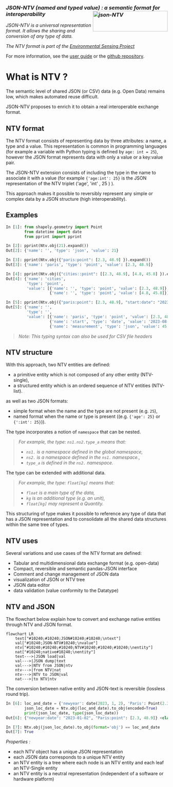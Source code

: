 ### ***JSON-NTV (named and typed value)  <img src="https://loco-philippe.github.io/ES/json-ntv.PNG" alt="json-NTV" style="float:right;width:233px;height:64px;"> : a semantic format for interoperability***

*JSON-NTV is a universal representation format. It allows the sharing and conversion of any type of data.*

*The NTV format is part of the [Environmental Sensing Project](https://github.com/loco-philippe/Environmental-Sensing#readme)*

For more information, see the [user guide](https://loco-philippe.github.io/NTV/documentation/user_guide.html) or the [github repository](https://github.com/loco-philippe/NTV).

# What is NTV ?

The semantic level of shared JSON (or CSV) data (e.g. Open Data) remains low, which makes automated reuse difficult.

JSON-NTV proposes to enrich it to obtain a real interoperable exchange format.
  
## NTV format

The NTV format consists of representing data by three attributes: a name, a type and a value. This representation is common in programming languages (for example a variable with Python typing is defined by `age: int = 25`), however the JSON format represents data with only a value or a key:value pair.

The JSON-NTV extension consists of including the type in the name to associate it with a value (for example `{'age:int': 25}` is the JSON representation of the NTV triplet ('age', 'int' , 25 ) ).

This approach makes it possible to reversibly represent any simple or complex data by a JSON structure (high interoperability).

## Examples

```python
In [1]: from shapely.geometry import Point
        from datetime import date
        from pprint import pprint

In [2]: pprint(Ntv.obj(21).expand())
Out[2]: {'name': '', 'type': 'json', 'value': 21}

In [3]: pprint(Ntv.obj({"paris:point": [2.3, 48.9] }).expand())
Out[3]: {'name': 'paris', 'type': 'point', 'value': [2.3, 48.9]}

In [4]: pprint(Ntv.obj({"cities::point": [[2.3, 48.9], [4.8, 45.8] }).expand())
Out[4]: {'name': 'cities',
         'type': 'point',
         'value': [{'name': '', 'type': 'point', 'value': [2.3, 48.9]},
                   {'name': '', 'type': 'point', 'value': [4.8, 45.8]}]}

In [5]: pprint(Ntv.obj({"paris:point": [2.3, 48.9], "start:date": "2023-08-03", "measurement": 45.8}).expand())
Out[5]: {'name': '',
         'type': '',
         'value': [{'name': 'paris', 'type': 'point', 'value': [2.3, 48.9]},
                   {'name': 'start', 'type': 'date', 'value': '2023-08-03'},
                   {'name': 'measurement', 'type': 'json', 'value': 45.8}]}
```

> *Note: This typing syntax can also be used for CSV file headers*

## NTV structure

With this approach, two NTV entities are defined:

- a primitive entity which is not composed of any other entity (NTV-single),
- a structured entity which is an ordered sequence of NTV entities (NTV-list).

as well as two JSON formats:

- simple format when the name and the type are not present (e.g. `25`),
- named format when the name or type is present ((e.g. `{'age': 25}` or `{':int': 25}`)).

The type incorporates a notion of `namespace` that can be nested.

> *For example, the type: `ns1.ns2.type_a` means that:*
>
> - *`ns1.` is a namespace defined in the global namespace,*
> - *`ns2.` is a namespace defined in the `ns1.` namespace.,*
> - *`type_a` is defined in the `ns2.` namespace.*

The type can be extended with additional data.

> *For example, the type: `float[kg]` means that:*
>
> - *`float` is a main type of the data,*
> - *`kg` is an additional type (e.g. an unit),*
> - *`float[kg]` may represent a Quantity.*

This structuring of type makes it possible to reference any type of data that has a JSON representation and to consolidate all the shared data structures within the same tree of types.

## NTV uses

Several variations and use cases of the NTV format are defined:

- Tabular and multidimensional data exchange format (e.g. open-data)
- Compact, reversible and semantic pandas-JSON interface
- Comment and change management of JSON data
- visualization of JSON or NTV tree
- JSON data editor
- data validation (value conformity to the Datatype)

## NTV and JSON

The flowchart below explain how to convert and exchange native entities through NTV and JSON format.

```mermaid
flowchart LR
    text["#10240;#10240;JSON#10240;#10240;\ntext"]
    val["#10240;JSON-NTV#10240;\nvalue"]
    ntv["#10240;#10240;#10240;NTV#10240;#10240;#10240;\nentity"]
    nat["#10240;native#10240;\nentity"]
    text--->|JSON load|val
    val--->|JSON dump|text
    val--->|NTV from JSON|ntv
    ntv--->|from NTV|nat
    ntv--->|NTV to JSON|val
    nat--->|to NTV|ntv
```

The conversion between native entity and JSON-text is reversible (lossless round trip).

```python
In [6]: loc_and_date = {'newyear': date(2023, 1, 2), 'Paris': Point(2.3, 48.9)}
        json_loc_date = Ntv.obj(loc_and_date).to_obj(encoded=True)
        print(json_loc_date, type(json_loc_date))
Out[6]: {"newyear:date": "2023-01-02", "Paris:point": [2.3, 48.9]} <class 'str'>

In [7]: Ntv.obj(json_loc_date).to_obj(format='obj') == loc_and_date
Out[7]: True
```

*Properties :*

- each NTV object has a unique JSON representation
- each JSON data corresponds to a unique NTV entity
- an NTV entity is a tree where each node is an NTV entity and each leaf an NTV-Single entity
- an NTV entity is a neutral representation (independent of a software or hardware platform)
